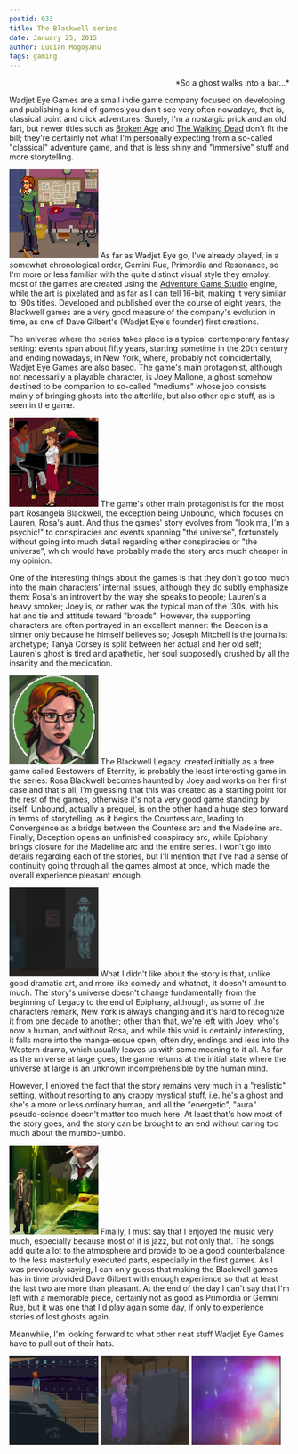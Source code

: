 ```yaml
---
postid: 033
title: The Blackwell series
date: January 25, 2015
author: Lucian Mogoșanu
tags: gaming
---
```


<p style="text-align: right">
*So a ghost walks into a bar...*
</p>

Wadjet Eye Games are a small indie game company focused on developing and
publishing a kind of games you don't see very often nowadays, that is,
classical point and click adventures. Surely, I'm a nostalgic prick and an old
fart, but newer titles such as [Broken Age][broken-age] and [The Walking
Dead][walking-dead] don't fit the bill; they're certainly not what I'm
personally expecting from a so-called "classical" adventure game, and that is
less shiny and "immersive" stuff and more storytelling.

<span class="imgleft"><a href="/uploads/2015/01/blackwell-01.png"> <img
class="thumb" src="/uploads/2015/01//blackwell-01-thumb.png"
title="The first episode of Rosa, before Joey."/></a></span> 
As far as Wadjet Eye go, I've already played, in a somewhat chronological
order, Gemini Rue, Primordia and Resonance, so I'm more or less familiar with
the quite distinct visual style they employ: most of the games are created
using the [Adventure Game Studio][ags] engine, while the art is pixelated and
as far as I can tell 16-bit, making it very similar to '90s titles. Developed
and published over the course of eight years, the Blackwell games are a very
good measure of the company's evolution in time, as one of Dave Gilbert's
(Wadjet Eye's founder) first creations.

The universe where the series takes place is a typical contemporary fantasy
setting: events span about fifty years, starting sometime in the 20th century
and ending nowadays, in New York, where, probably not coincidentally, Wadjet
Eye Games are also based. The game's main protagonist, although not necessarily
a playable character, is Joey Mallone, a ghost somehow destined to be companion
to so-called "mediums" whose job consists mainly of bringing ghosts into the
afterlife, but also other epic stuff, as is seen in the game.

<span class="imgright"><a href="/uploads/2015/01/blackwell-05.png"> <img
class="thumb" src="/uploads/2015/01//blackwell-05-thumb.png"
title="Lauren, before Rosa. Jazz."/></a></span> 
The game's other main protagonist is for the most part Rosangela Blackwell, the
exception being Unbound, which focuses on Lauren, Rosa's aunt. And thus the
games' story evolves from "look ma, I'm a psychic!" to conspiracies and events
spanning "the universe", fortunately without going into much detail regarding
either conspiracies or "the universe", which would have probably made the story
arcs much cheaper in my opinion.

One of the interesting things about the games is that they don't go too much
into the main characters' internal issues, although they do subtly emphasize
them: Rosa's an introvert by the way she speaks to people; Lauren's a heavy
smoker; Joey is, or rather was the typical man of the '30s, with his hat and
tie and attitude toward "broads". However, the supporting characters are often
portrayed in an excellent manner: the Deacon is a sinner only because he
himself believes so; Joseph Mitchell is the journalist archetype; Tanya Corsey
is split between her actual and her old self; Lauren's ghost is tired and
apathetic, her soul supposedly crushed by all the insanity and the medication.

<span class="imgleft"><a href="/uploads/2015/01/blackwell-02.png"> <img
class="thumb" src="/uploads/2015/01//blackwell-02-thumb.png"
title="A hallway of Convergence."/></a></span> 
The Blackwell Legacy, created initially as a free game called Bestowers of
Eternity, is probably the least interesting game in the series: Rosa Blackwell
becomes haunted by Joey and works on her first case and that's all; I'm
guessing that this was created as a starting point for the rest of the games,
otherwise it's not a very good game standing by itself. Unbound, actually a
prequel, is on the other hand a huge step forward in terms of storytelling, as
it begins the Countess arc, leading to Convergence as a bridge between the
Countess arc and the Madeline arc. Finally, Deception opens an unfinished
conspiracy arc, while Epiphany brings closure for the Madeline arc and the
entire series. I won't go into details regarding each of the stories, but I'll
mention that I've had a sense of continuity going through all the games almost
at once, which made the overall experience pleasant enough.

<span class="imgright"><a href="/uploads/2015/01/blackwell-03.png"> <img
class="thumb" src="/uploads/2015/01//blackwell-03-thumb.png"
title="Joey, a ghost in the dark bowels of Deception."/></a></span> 
What I didn't like about the story is that, unlike good dramatic art, and more
like comedy and whatnot, it doesn't amount to much. The story's universe
doesn't change fundamentally from the beginning of Legacy to the end of
Epiphany, although, as some of the characters remark, New York is always
changing and it's hard to recognize it from one decade to another; other than
that, we're left with Joey, who's now a human, and without Rosa, and while this
void is certainly interesting, it falls more into the manga-esque open, often
dry, endings and less into the Western drama, which usually leaves us with some
meaning to it all. As far as the universe at large goes, the game returns at
the initial state where the universe at large is an unknown incomprehensible by
the human mind.

However, I enjoyed the fact that the story remains very much in a "realistic"
setting, without resorting to any crappy mystical stuff, i.e. he's a ghost and
she's a more or less ordinary human, and all the "energetic", "aura"
pseudo-science doesn't matter too much here. At least that's how most of the
story goes, and the story can be brought to an end without caring too much
about the mumbo-jumbo.

<span class="imgleft"><a href="/uploads/2015/01/blackwell-08.png"> <img
class="thumb" src="/uploads/2015/01//blackwell-08-thumb.png"
title="Epiphany."/></a></span> 
Finally, I must say that I enjoyed the music very much, especially because most
of it is jazz, but not only that. The songs add quite a lot to the atmosphere
and provide to be a good counterbalance to the less masterfully executed parts,
especially in the first games. As I was previously saying, I can only guess
that making the Blackwell games has in time provided Dave Gilbert with enough
experience so that at least the last two are more than pleasant. At the end of
the day I can't say that I'm left with a memorable piece, certainly not as good
as Primordia or Gemini Rue, but it was one that I'd play again some day, if
only to experience stories of lost ghosts again.

Meanwhile, I'm looking forward to what other neat stuff Wadjet Eye Games have
to pull out of their hats.

<span><a href="/uploads/2015/01/blackwell-04.png"> <img
class="thumb" src="/uploads/2015/01//blackwell-04-thumb.png"
title="Row, row, row your boat."/></a></span> 
<span><a href="/uploads/2015/01/blackwell-06.png"> <img
class="thumb" src="/uploads/2015/01//blackwell-06-thumb.png"
title="One ghost, two ghosts."/></a></span> 
<span><a href="/uploads/2015/01/blackwell-07.png"> <img
class="thumb" src="/uploads/2015/01//blackwell-07-thumb.png"
title="Rosa and Lauren, admiring the universe's forever-ness."/></a></span> 

[broken-age]: /posts/y00/024-broken-age.html
[walking-dead]: /posts/y01/029-the-walking-dead.html
[ags]: http://www.adventuregamestudio.co.uk/
